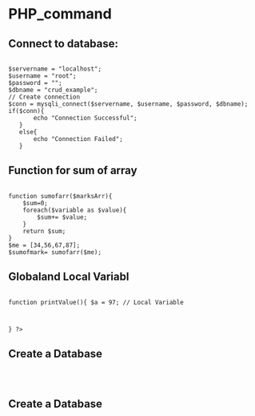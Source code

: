 # PHP_command

<h2>Connect to database:</h2>
<code>
$servername = "localhost";
$username = "root";
$password = "";
$dbname = "crud_example";
// Create connection
$conn = mysqli_connect($servername, $username, $password, $dbname);
if($conn){
       echo "Connection Successful";
   }
   else{
       echo "Connection Failed";
   }
</code>

<h2>Function for sum of array</h2>
<code>
function sumofarr($marksArr){
    $sum=0;
    foreach($variable as $value){
        $sum+= $value;
    }
    return $sum;
}
$me = [34,56,67,87];
$sumofmark= sumofarr($me);
</code>

<h2>Globaland Local Variabl</h2>
<code>
<?php
$a = 98; // Global Variabl

function printValue(){
    $a = 97; // Local Variable
    
}
?>
</code>

<h2>Create a Database</h2>
<code>
<?php
$sql = "CREATE DATABASE mydbase";
mysqli_query($conn, $sqli);
?>
</code>

<h2>Create a Database</h2>
<code>
<?php
$sql = "CREATE DATABASE mydbase";
mysqli_query($conn, $sqli);
?>
</code>